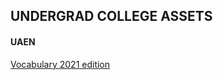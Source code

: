 

## UNDERGRAD COLLEGE ASSETS

#### UAEN
  [Vocabulary 2021 edition](https://hgup.github.io/college/UG/UAEN/vocabulary)

